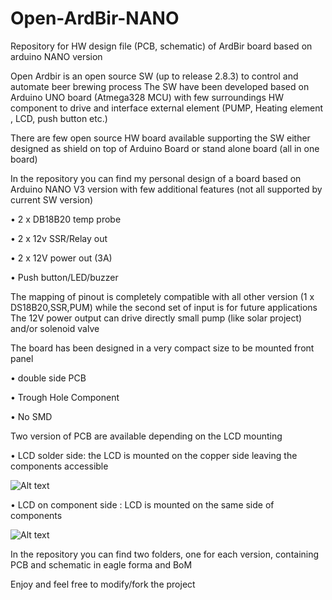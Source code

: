 # Open-ArdBir-NANO
Repository for HW design file (PCB, schematic)  of ArdBir board based on arduino NANO version

Open Ardbir is an open source SW (up to release 2.8.3) to control and automate beer brewing process
The SW have been developed based on Arduino UNO board (Atmega328 MCU) with few surroundings HW component to drive and interface external element (PUMP, Heating element , LCD, push button etc.)

There are few open source HW board available supporting the SW either designed as  shield on top of Arduino Board or stand alone board (all in one board)

In the repository you can find my personal design of a board based on Arduino NANO V3 version with few additional features (not all supported by current SW version)

•	2 x DB18B20 temp probe

•	2 x 12v SSR/Relay out

•	2 x 12V power out (3A) 

•	Push button/LED/buzzer

The mapping of pinout is completely compatible with all other version (1 x DS18B20,SSR,PUM) while the second set of input is for future applications
The 12V power output can drive directly small pump (like solar project) and/or solenoid valve

The board has been designed in a very compact size to be mounted front panel

•	double side PCB

•	Trough Hole Component

•	No SMD


Two version of PCB are available depending on the LCD mounting

•	LCD solder side: the LCD is mounted on the copper side leaving the components accessible

![Alt text](https://github.com/arzaman/Open-ArdBir-NANO/blob/master/LCD-solder-side/ArdBir%20NANO%20LCD%20solder%20side%20-%20front.png)

•	LCD on component side : LCD is mounted on the same side of components 

![Alt text](https://github.com/arzaman/Open-ArdBir-NANO/blob/master/LCD-component-side/ArdBir%20NANO%20LCD%20component%20side%20-%20front.PNG)


In the repository you can find two folders, one for each version, containing PCB and schematic in eagle forma and BoM

Enjoy and feel free to modify/fork the project
